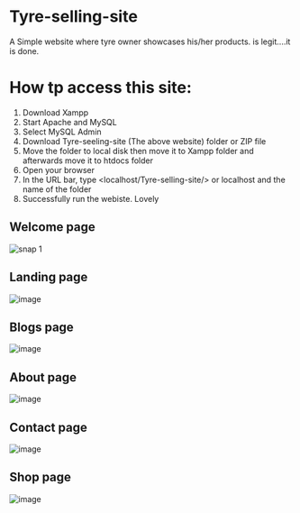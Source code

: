 # Tyre-selling-site
A Simple website where tyre owner showcases his/her products. is legit....it is done.
# How tp access this site:
1. Download Xampp
2. Start Apache and MySQL
3. Select MySQL Admin
4. Download Tyre-seeling-site (The above website) folder or ZIP file
5. Move the folder to local disk then move it to Xampp folder and afterwards move it to htdocs folder
6. Open your browser
7. In the URL bar, type <localhost/Tyre-selling-site/> or localhost and the name of the folder
8. Successfully run the webiste. Lovely


## Welcome page

![snap 1](https://github.com/watchout254/Tyre-selling-site/assets/88248852/55c69f91-42f8-446f-9e8b-87b6fc5aa2e4)

## Landing page

![image](https://github.com/watchout254/Tyre-selling-site/assets/88248852/0d0e5006-af35-4980-bfc5-3946fbf5f321)


## Blogs page

![image](https://github.com/watchout254/Tyre-selling-site/assets/88248852/0d020112-6330-463f-a5e3-1129e86d6507)

## About page

![image](https://github.com/watchout254/Tyre-selling-site/assets/88248852/0d48c173-fea4-4669-9455-8ebeb4690ea4)

## Contact page

![image](https://github.com/watchout254/Tyre-selling-site/assets/88248852/0396d155-a5b7-4f3e-93ab-7d2dfdd29bae)


## Shop page
![image](https://github.com/watchout254/Tyre-selling-site/assets/88248852/2a94bf2c-a5a7-4dd5-8dfc-5db8d6a181cd)
